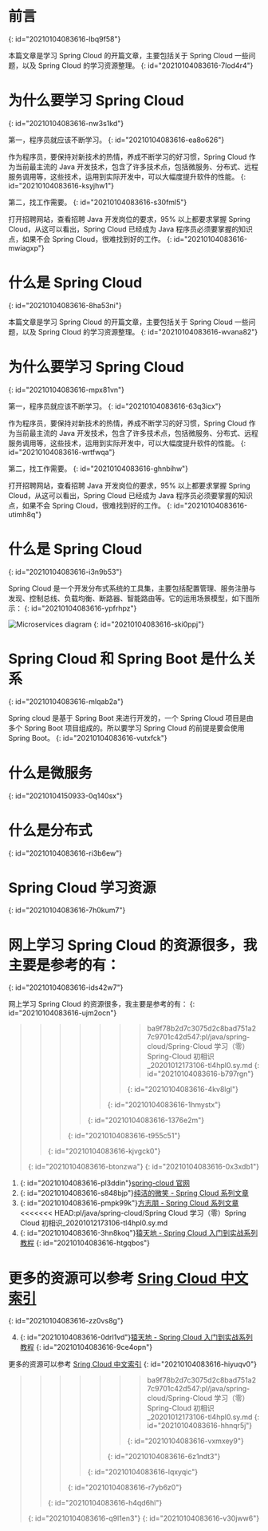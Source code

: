 # 前言
{: id="20210104083616-lbq9f58"}

本篇文章是学习 Spring Cloud 的开篇文章，主要包括关于 Spring Cloud 一些问题，以及 Spring Cloud 的学习资源整理。
{: id="20210104083616-7lod4r4"}

# 为什么要学习 Spring Cloud
{: id="20210104083616-nw3s1kd"}

第一，程序员就应该不断学习。
{: id="20210104083616-ea8o626"}

作为程序员，要保持对新技术的热情，养成不断学习的好习惯，Spring Cloud 作为当前最主流的 Java 开发技术，包含了许多技术点，包括微服务、分布式、远程服务调用等，这些技术，运用到实际开发中，可以大幅度提升软件的性能。
{: id="20210104083616-ksyjhw1"}

第二，找工作需要。
{: id="20210104083616-s30fml5"}

打开招聘网站，查看招聘 Java 开发岗位的要求，95% 以上都要求掌握 Spring Cloud，从这可以看出，Spring Cloud 已经成为 Java 程序员必须要掌握的知识点，如果不会 Spring Cloud，很难找到好的工作。
{: id="20210104083616-mwiagxp"}

# 什么是 Spring Cloud
{: id="20210104083616-8ha53ni"}

本篇文章是学习 Spring Cloud 的开篇文章，主要包括关于 Spring Cloud 一些问题，以及 Spring Cloud 的学习资源整理。
{: id="20210104083616-wvana82"}

# 为什么要学习 Spring Cloud
{: id="20210104083616-mpx81vn"}

第一，程序员就应该不断学习。
{: id="20210104083616-63q3icx"}

作为程序员，要保持对新技术的热情，养成不断学习的好习惯，Spring Cloud 作为当前最主流的 Java 开发技术，包含了许多技术点，包括微服务、分布式、远程服务调用等，这些技术，运用到实际开发中，可以大幅度提升软件的性能。
{: id="20210104083616-wrtfwqa"}

第二，找工作需要。
{: id="20210104083616-ghnbihw"}

打开招聘网站，查看招聘 Java 开发岗位的要求，95% 以上都要求掌握 Spring Cloud，从这可以看出，Spring Cloud 已经成为 Java 程序员必须要掌握的知识点，如果不会 Spring Cloud，很难找到好的工作。
{: id="20210104083616-utimh8q"}

# 什么是 Spring Cloud
{: id="20210104083616-i3n9b53"}

Spring Cloud 是一个开发分布式系统的工具集，主要包括配置管理、服务注册与发现、控制总线、负载均衡、断路器、智能路由等。它的运用场景模型，如下图所示：
{: id="20210104083616-ypfrhpz"}

![Microservices diagram](https://spring.io/images/diagram-microservices-88e01c7d34c688cb49556435c130d352.svg)
{: id="20210104083616-ski0ppj"}

# Spring Cloud 和 Spring Boot 是什么关系
{: id="20210104083616-mlqab2a"}

Spring cloud 是基于 Spring Boot 来进行开发的，一个 Spring Cloud 项目是由多个 Spring Boot 项目组成的。所以要学习 Spring Cloud 的前提是要会使用 Spring Boot。
{: id="20210104083616-vutxfck"}

# 什么是微服务
{: id="20210104150933-0q140sx"}

# 什么是分布式
{: id="20210104083616-ri3b6ew"}

# Spring Cloud 学习资源
{: id="20210104083616-7h0kum7"}

网上学习 Spring Cloud 的资源很多，我主要是参考的有：
====================================================
{: id="20210104083616-ids42w7"}

网上学习 Spring Cloud 的资源很多，我主要是参考的有：
{: id="20210104083616-ujm2ocn"}

>>>>>>> ba9f78b2d7c3075d2c8bad751a27c9701c42d547:pl/java/spring-cloud/Spring-Cloud 学习（零）Spring-Cloud 初相识_20201012173106-tl4hpl0.sy.md
>>>>>>> {: id="20210104083616-b797rgn"}
>>>>>>>
>>>>>> {: id="20210104083616-4kv8lgl"}
>>>>>>
>>>>> {: id="20210104083616-1hmystx"}
>>>>>
>>>> {: id="20210104083616-1376e2m"}
>>>>
>>> {: id="20210104083616-t955c51"}
>>>
>> {: id="20210104083616-kjvgck0"}
>>
> {: id="20210104083616-btonzwa"}
{: id="20210104083616-0x3xdb1"}

1. {: id="20210104083616-pl3ddin"}[spring-cloud 官网](https://spring.io/projects/spring-cloud)
2. {: id="20210104083616-s848bjp"}[纯洁的微笑 - Spring Cloud 系列文章](http://www.ityouknow.com/spring-cloud.html)
3. {: id="20210104083616-pmpk99k"}[方志朋 - Spring Cloud 系列文章](https://www.fangzhipeng.com/spring-cloud.html)
   <<<<<<< HEAD:pl/java/spring-cloud/Spring Cloud 学习（零）Spring Cloud 初相识_20201012173106-tl4hpl0.sy.md
4. {: id="20210104083616-3hn8koq"}[猿天地 - Spring Cloud 入门到实战系列教程](http://cxytiandi.com/blog/detail/17470)
{: id="20210104083616-htgqbos"}

更多的资源可以参考 [Sring Cloud 中文索引](http://springcloud.fun/)
=======================================
{: id="20210104083616-zz0vs8g"}

4. {: id="20210104083616-0drl1vd"}[猿天地 - Spring Cloud 入门到实战系列教程](http://cxytiandi.com/blog/detail/17470)
{: id="20210104083616-9ce4opn"}

更多的资源可以参考 [Sring Cloud 中文索引](http://springcloud.fun/)
{: id="20210104083616-hiyuqv0"}

>>>>>>> ba9f78b2d7c3075d2c8bad751a27c9701c42d547:pl/java/spring-cloud/Spring-Cloud 学习（零）Spring-Cloud 初相识_20201012173106-tl4hpl0.sy.md
>>>>>>> {: id="20210104083616-hhnqr5j"}
>>>>>>>
>>>>>> {: id="20210104083616-vxmxey9"}
>>>>>>
>>>>> {: id="20210104083616-6z1ndt3"}
>>>>>
>>>> {: id="20210104083616-lqxyqic"}
>>>>
>>> {: id="20210104083616-r7yb6z0"}
>>>
>> {: id="20210104083616-h4qd6hl"}
>>
> {: id="20210104083616-q9l1en3"}
{: id="20210104083616-v30jww6"}
